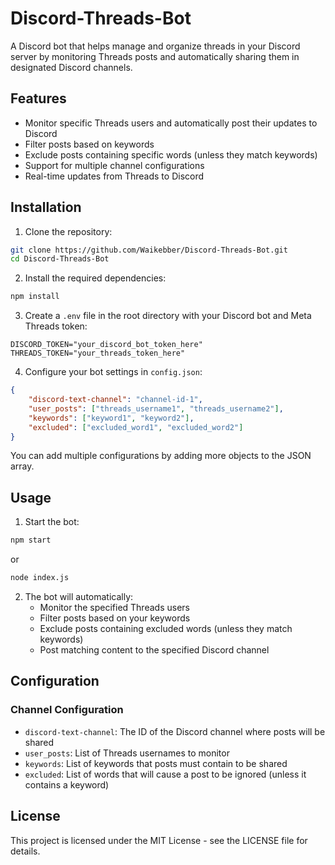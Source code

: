 # Discord-Threads-Bot

A Discord bot that helps manage and organize threads in your Discord server by monitoring Threads posts and automatically sharing them in designated Discord channels.

## Features

- Monitor specific Threads users and automatically post their updates to Discord
- Filter posts based on keywords
- Exclude posts containing specific words (unless they match keywords)
- Support for multiple channel configurations
- Real-time updates from Threads to Discord

## Installation

1. Clone the repository:
```bash
git clone https://github.com/Waikebber/Discord-Threads-Bot.git
cd Discord-Threads-Bot
```

2. Install the required dependencies:
```bash
npm install
```

3. Create a `.env` file in the root directory with your Discord bot and Meta Threads token:
```
DISCORD_TOKEN="your_discord_bot_token_here"
THREADS_TOKEN="your_threads_token_here"
```

4. Configure your bot settings in `config.json`:
```json
{
    "discord-text-channel": "channel-id-1",
    "user_posts": ["threads_username1", "threads_username2"],
    "keywords": ["keyword1", "keyword2"],
    "excluded": ["excluded_word1", "excluded_word2"]
}
```

You can add multiple configurations by adding more objects to the JSON array.

## Usage

1. Start the bot:
```bash
npm start
```
or 
```bash
node index.js
```

2. The bot will automatically:
   - Monitor the specified Threads users
   - Filter posts based on your keywords
   - Exclude posts containing excluded words (unless they match keywords)
   - Post matching content to the specified Discord channel

## Configuration

### Channel Configuration
- `discord-text-channel`: The ID of the Discord channel where posts will be shared
- `user_posts`: List of Threads usernames to monitor
- `keywords`: List of keywords that posts must contain to be shared
- `excluded`: List of words that will cause a post to be ignored (unless it contains a keyword)

## License

This project is licensed under the MIT License - see the LICENSE file for details.




